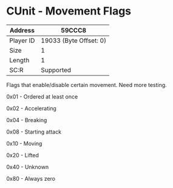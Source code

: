 #  CUnit - Movement Flags
Address   | 59CCC8
----------|-------------
Player ID | 19033 (Byte Offset: 0)
Size 	  | 1
Length 	  | 1
SC:R      | Supported

Flags that enable/disable certain movement. Need more testing.

0x01 - Ordered at least once
0x02 - Accelerating
0x04 - Breaking
0x08 - Starting attack
0x10 - Moving
0x20 - Lifted
0x40 - Unknown
0x80 - Always zero
